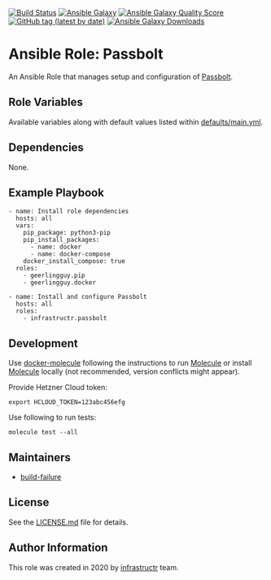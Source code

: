 [![Build Status](https://travis-ci.org/infrastructr/ansible-role-passbolt.svg?branch=master)](https://travis-ci.org/infrastructr/ansible-role-passbolt)
[![Ansible Galaxy](https://img.shields.io/badge/role-infrastructr.passbolt-blue.svg)](https://galaxy.ansible.com/infrastructr/passbolt/)
[![Ansible Galaxy Quality Score](https://img.shields.io/ansible/quality/50417)](https://galaxy.ansible.com/nl2go/clickhouse_backup/)
[![GitHub tag (latest by date)](https://img.shields.io/github/v/tag/infrastructr/ansible-role-passbolt)](https://galaxy.ansible.com/infrastructr/passbolt)
[![Ansible Galaxy Downloads](https://img.shields.io/ansible/role/d/50417.svg?color=blue)](https://galaxy.ansible.com/infrastructr/passbolt/)

# Ansible Role: Passbolt

An Ansible Role that manages setup and configuration of [Passbolt](https://passbolt.com/).

## Role Variables

Available variables along with default values listed within [defaults/main.yml](defaults/main.yml).

## Dependencies

None.

## Example Playbook

    - name: Install role dependencies
      hosts: all
      vars:
        pip_package: python3-pip
        pip_install_packages:
          - name: docker
          - name: docker-compose
        docker_install_compose: true
      roles:
        - geerlingguy.pip
        - geerlingguy.docker

    - name: Install and configure Passbolt
      hosts: all
      roles:
        - infrastructr.passbolt

## Development

Use [docker-molecule](https://github.com/infrastructr/docker-molecule) following the instructions to run [Molecule](https://molecule.readthedocs.io/en/stable/)
or install [Molecule](https://molecule.readthedocs.io/en/stable/) locally (not recommended, version conflicts might appear).

Provide Hetzner Cloud token:

    export HCLOUD_TOKEN=123abc456efg

Use following to run tests:

    molecule test --all

## Maintainers

- [build-failure](https://github.com/build-failure)

## License

See the [LICENSE.md](LICENSE.md) file for details.

## Author Information

This role was created in 2020 by [infrastructr](https://github.com/infrastructr) team.
